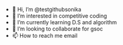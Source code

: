 - 👋 Hi, I’m @testgithubsonika
- 👀 I’m interested in competitive coding
- 🌱 I’m currently learning D.S and algorithm 
- 💞️ I’m looking to collaborate  for gsoc
- 📫 How to reach me email

<!---
testgithubsonika/testgithubsonika is a ✨ special ✨ repository because its `README.md` (this file) appears on your GitHub profile.
You can click the Preview link to take a look at your changes.
--->
